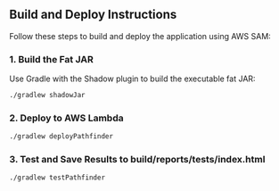 ## Build and Deploy Instructions

Follow these steps to build and deploy the application using AWS SAM:

### 1. Build the Fat JAR
Use Gradle with the Shadow plugin to build the executable fat JAR:

```bash
./gradlew shadowJar
```

### 2. Deploy to AWS Lambda
```bash
./gradlew deployPathfinder
```

### 3. Test and Save Results to build/reports/tests/index.html
```bash
./gradlew testPathfinder
```

[//]: # (### 3. Invoke Lambda)

[//]: # (```bash)

[//]: # (aws lambda invoke --function-name Pathfinder --cli-binary-format raw-in-base64-out --payload '{\"sourceX\": 100, \"sourceY\": 200, \"sourceZ\": 300}' response.json --profile user2)

[//]: # (```)